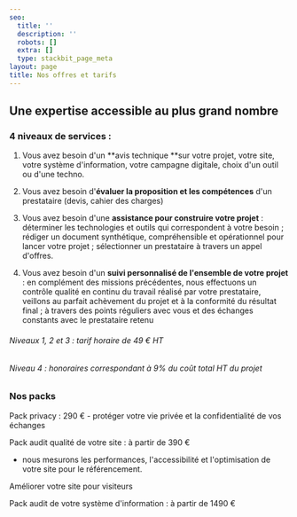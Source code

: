 ```yaml
---
seo:
  title: ''
  description: ''
  robots: []
  extra: []
  type: stackbit_page_meta
layout: page
title: Nos offres et tarifs
---
```

## Une expertise accessible au plus grand nombre

### 4 niveaux de services :

1.  Vous avez besoin d'un \*\*avis technique \*\*sur votre projet, votre site, votre système d'information, votre campagne digitale, choix d'un outil ou d'une techno.

2.  Vous avez besoin d'**évaluer la proposition et les compétences** d'un prestataire (devis, cahier des charges)

3.  Vous avez besoin d'une **assistance pour construire votre projet** : déterminer les technologies et outils qui correspondent à votre besoin ; rédiger un document synthétique, compréhensible et opérationnel pour lancer votre projet ; sélectionner un prestataire à travers un appel d'offres.

4.  Vous avez besoin d'un **suivi personnalisé de l'ensemble de votre projet** : en complément des missions précédentes, nous effectuons un contrôle qualité en continu du travail réalisé par votre prestataire, veillons au parfait achèvement du projet et à la conformité du résultat final ; à travers des points réguliers avec vous et des échanges constants avec le prestataire retenu

###### Niveaux 1, 2 et 3 : tarif horaire de 49 € HT

###### Niveau 4 : honoraires correspondant à 9% du coût total HT du projet

### Nos packs

Pack privacy : 290 €
\- protéger votre vie privée et la confidentialité de vos échanges

Pack audit qualité de votre site : à partir de 390 €

*   nous mesurons les performances, l'accessibilité et l'optimisation de votre site pour le référencement.

Améliorer votre site pour visiteurs

Pack audit de votre système d'information : à partir de 1490 €
